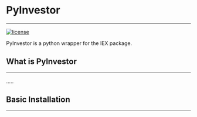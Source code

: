 # PyInvestor
---


[![license](https://img.shields.io/SamurAi-sarl/PyInvestor.svg?maxAge=2592000)](https://github.com/SamurAi-sarl/PyInvestor)


PyInvestor is a python wrapper for the IEX package.

## What is PyInvestor
---
.....

## Basic Installation
----

